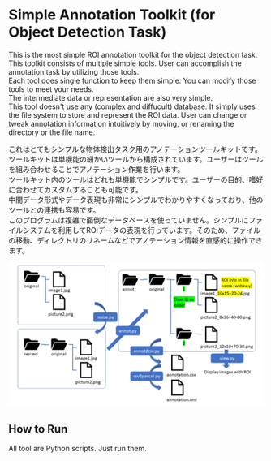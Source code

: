 # Simple Annotation Toolkit (for Object Detection Task)
This is the most simple ROI annotation toolkit for the object detection task. This toolkit consists of multiple simple tools. User can accomplish the annotation task by utilizing those tools.  
Each tool does single function to keep them simple. You can modify those tools to meet your needs.  
The intermediate data or representation are also very simple.  
This tool doesn't use any (complex and diffucult) database. It simply uses the file system to store and represent the ROI data. User can change or tweak annotation information intuitively by moving, or renaming the directory or the file name.  

これはとてもシンプルな物体検出タスク用のアノテーションツールキットです。ツールキットは単機能の細かいツールから構成されています。ユーザーはツールを組み合わせることでアノテーション作業を行います。  
ツールキット内のツールはどれも単機能でシンプルです。ユーザーの目的、嗜好に合わせてカスタムすることも可能です。  
中間データ形式やデータ表現も非常にシンプルでわかりやすくなっており、他のツールとの連携も容易です。  
このプログラムは複雑で面倒なデータベースを使っていません。シンプルにファイルシステムを利用してROIデータの表現を行っています。そのため、ファイルの移動、ディレクトリのリネームなどでアノテーション情報を直感的に操作できます。  

![work-flow](./resources/work-flow.png)


## How to Run

All tool are Python scripts. Just run them.
